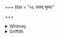 +++
title = "०६ असद् भूम्याः"

+++

<details><summary>Whitney</summary>

### Translation
6. The non-existent came into being (*sam-bhū*) from the earth; that   
goes to the sky, the great expanse (*vyácas*); let that, verily, fuming  
abroad, come back thence on the maker.

### Notes
The translation implies the obvious emendation, made in our text, of  
*tád dyā́m* for *tád yā́m*, which is read by all the mss. and by the  
comm., and retained in SPP's text, though in a note he approves our  
alteration; it is only another example of mistaking an abbreviated for a  
full reading (*dy* for its grammatical equivalent *ddy*: compare ⌊i. 22.  
1, and Roth, ZDMG. xlviii. 104⌋). Ppp. reads in **b** *bṛhat vacas;* and  
it has for **c** *ud it vaco vyadhūmayat*. The comm. gives *bhūmyām* for  
*-yās* in **a**, and *tvat* for *tat* at beginning of **b**. He renders  
*asat* by *asatkalpaṁ kṛtyārūpam*, or, alternatively, by *aśobhanaṁ  
kṛtyārūpam*. The accent *-dhūpā́yat* is contrary to all rule, and  
doubtless false; MS. (i. 10. 20; p. 160. l) has *-pāyát*, which is  
correct. The general sense of the verse is obscure; but it appears to  
parallel the return of the charm upon its producer with the action of  
water in exhaling from the earth and coming back as rain.
</details>

<details><summary>Griffith</summary>

The evil sprang from earth; it mounts to heaven and spreads to vast extent. Reverted, shaking him with might, thence on its maker let it fall.
</details>
